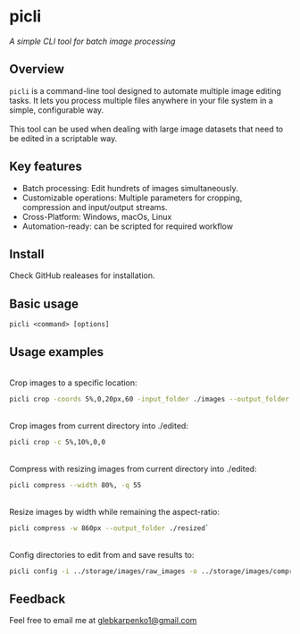 # picli

<i>A simple CLI tool for batch image processing</i>

## Overview
<code>picli</code> is a command-line tool designed to automate multiple image editing tasks. It lets you process multiple files anywhere in your file system in a simple, configurable way.
<br><br>
This tool can be used when dealing with large image datasets that need to be edited in a scriptable way.

## Key features
  - Batch processing: Edit hundrets of images simultaneously.
  - Customizable operations: Multiple parameters for cropping, compression and input/output streams.
  - Cross-Platform: Windows, macOs, Linux
  - Automation-ready: can be scripted for required workflow

## Install
Check GitHub realeases for installation.

## Basic usage
`picli <command> [options]`

## Usage examples
<br>Crop images to a specific location:
  ```sh
  picli crop -coords 5%,0,20px,60 -input_folder ./images --output_folder ./cropped
  ```
<br>Crop images from current directory into ./edited:
  ```sh
  picli crop -c 5%,10%,0,0
  ```
<br>Compress with resizing images from current directory into ./edited:
  ```sh
  picli compress --width 80%, -q 55
  ```
<br>Resize images by width while remaining the aspect-ratio:
  ```sh
  picli compress -w 860px --output_folder ./resized`
  ```
<br>Config directories to edit from and save results to:
  ```sh
  picli config -i ../storage/images/raw_images -o ../storage/images/compressed
  ```

## Feedback
Feel free to email me at glebkarpenko1@gmail.com
